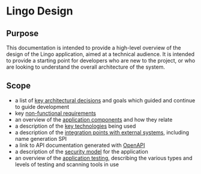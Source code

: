 # Lingo Design

## Purpose

This documentation is intended to provide a high-level overview of the design of the Lingo
application, aimed at a technical audience. It is intended to provide a starting point for
developers who are new to the project, or who are looking to understand the overall architecture of
the system.

## Scope

- a list of [key architectural decisions](design/architectural-decisions.md) and goals which guided
  and continue to guide development
- key [non-functional requirements](design/non-functional-requirements.md)
- an overview of the [application components](design/application-components.md) and how they relate
- a description of the [key technologies](design/technologies.md) being used
- a description of the [integration points with external systems](design/integration-points.md),
  including name generation SPI
- a link to API documentation generated
  with [OpenAPI](https://dev-snomio.ihtsdotools.org/v3/api-docs)
- a description of the [security model](design/security-model.md) for the application
- an overview of the [application testing](design/testing-and-scanning.md), describing the various
  types and levels of testing and scanning tools in use
